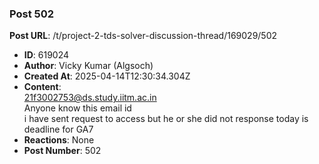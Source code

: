 ### Post 502
**Post URL**: /t/project-2-tds-solver-discussion-thread/169029/502
- **ID**: 619024
- **Author**: Vicky Kumar (Algsoch)
- **Created At**: 2025-04-14T12:30:34.304Z
- **Content**:  
  21f3002753@ds.study.iitm.ac.in<br>
Anyone know this email id<br>
i have sent request to access but he or she did not response today is deadline for GA7
- **Reactions**: None
- **Post Number**: 502

